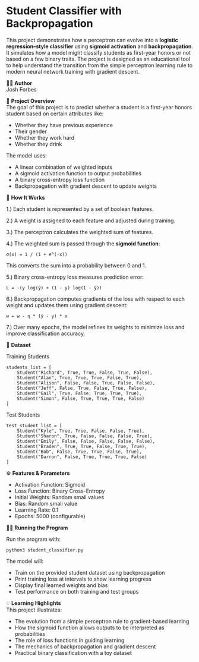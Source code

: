 # Student Classifier with Backpropagation
This project demonstrates how a perceptron can evolve into a **logistic regression–style classifier** using **sigmoid activation** and **backpropagation**.  
It simulates how a model might classify students as first-year honors or not based on a few binary traits. The project is designed as an educational tool to help understand the transition from the simple perceptron learning rule to modern neural network training with gradient descent.

🧑‍💻 **Author**  
Josh Forbes  

📘 **Project Overview**  
The goal of this project is to predict whether a student is a first-year honors student based on certain attributes like:  
* Whether they have previous experience  
* Their gender  
* Whether they work hard  
* Whether they drink  

The model uses:  
* A linear combination of weighted inputs  
* A sigmoid activation function to output probabilities  
* A binary cross-entropy loss function  
* Backpropagation with gradient descent to update weights  

🧠 **How It Works**  

1.)  Each student is represented by a set of boolean features.  

2.)  A weight is assigned to each feature and adjusted during training.  

3.)  The perceptron calculates the weighted sum of features.  

4.)  The weighted sum is passed through the **sigmoid function**:  
~~~~~~~~~~~~~~~~~~~~~~~~~~~
σ(x) = 1 / (1 + e^(-x))
~~~~~~~~~~~~~~~~~~~~~~~~~~~  

This converts the sum into a probability between 0 and 1.  

5.)  Binary cross-entropy loss measures prediction error:  
~~~~~~~~~~~~~~~~~~~~~~~~~~~
L = -(y log(ŷ) + (1 - y) log(1 - ŷ))
~~~~~~~~~~~~~~~~~~~~~~~~~~~  

6.)  Backpropagation computes gradients of the loss with respect to each weight and updates them using gradient descent:  
~~~~~~~~~~~~~~~~~~~~~~~~~~~
w ← w - η * (ŷ - y) * x
~~~~~~~~~~~~~~~~~~~~~~~~~~~  

7.)  Over many epochs, the model refines its weights to minimize loss and improve classification accuracy.  

🧪 **Dataset**  

Training Students  
~~~~~~~~~~~~~~~~~~~~~~~~~~~
students_list = [
    Student("Richard", True, True, False, True, False),
    Student("Alan", True, True, True, False, True),
    Student("Alison", False, False, True, False, False),
    Student("Jeff", False, True, False, True, False),
    Student("Gail", True, False, True, True, True),
    Student("Simon", False, True, True, True, False)
]
~~~~~~~~~~~~~~~~~~~~~~~~~~~

Test Students  
~~~~~~~~~~~~~~~~~~~~~~~~~~~
test_student_list = [
    Student("Kyle", True, True, False, False, True),
    Student("Sharon", True, False, False, False, True),
    Student("Emily", False, False, False, False, False),
    Student("Braden", True, True, False, True, True),
    Student("Bob", False, True, True, False, True),
    Student("Darron", False, True, True, True, False)
]
~~~~~~~~~~~~~~~~~~~~~~~~~~~

⚙️ **Features & Parameters**  
* Activation Function: Sigmoid  
* Loss Function: Binary Cross-Entropy  
* Initial Weights: Random small values  
* Bias: Random small value  
* Learning Rate: 0.1  
* Epochs: 5000 (configurable)  

🏃‍♂️ **Running the Program**  

Run the program with:  
~~~~~~~~~~~~~~~~~~~~~~~~~~~
python3 student_classifier.py
~~~~~~~~~~~~~~~~~~~~~~~~~~~

The model will:  
* Train on the provided student dataset using backpropagation  
* Print training loss at intervals to show learning progress  
* Display final learned weights and bias  
* Test performance on both training and test groups  

💡 **Learning Highlights**  
This project illustrates:  
* The evolution from a simple perceptron rule to gradient-based learning  
* How the sigmoid function allows outputs to be interpreted as probabilities  
* The role of loss functions in guiding learning  
* The mechanics of backpropagation and gradient descent  
* Practical binary classification with a toy dataset  
